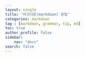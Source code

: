 ```yaml
---
layout: single
title: '마크다운(markdown) 문법'
categories: markdown
tag : [markdown, grammar, tip, md]
toc: true
author_profile: false
sidebar:
    nav: "docs"
search: false
---
```


###